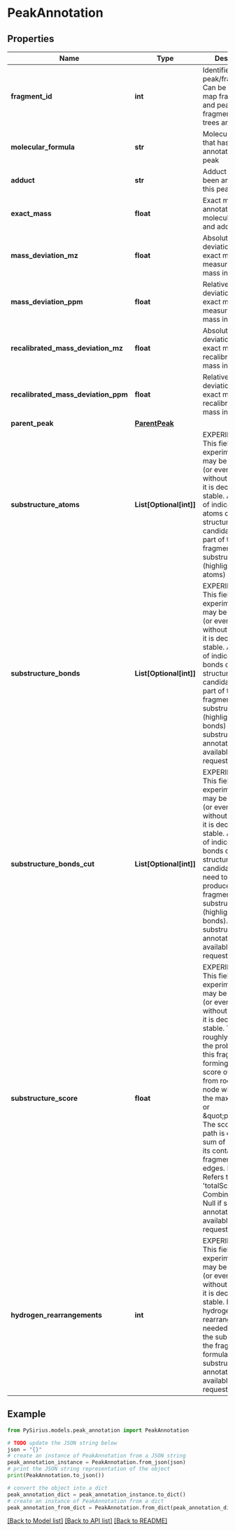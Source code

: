 # PeakAnnotation


## Properties

Name | Type | Description | Notes
------------ | ------------- | ------------- | -------------
**fragment_id** | **int** | Identifier of the peak/fragment. Can be used to map fragments and peaks  among fragmentation trees and spectra. | 
**molecular_formula** | **str** | Molecular formula that has been annotated to this peak | [optional] 
**adduct** | **str** | Adduct that has been annotated to this peak | [optional] 
**exact_mass** | **float** | Exact mass of the annotated molecular formula and adduct | [optional] 
**mass_deviation_mz** | **float** | Absolute mass deviation of the exact mass to the measured peak mass in mDa | [optional] 
**mass_deviation_ppm** | **float** | Relative mass deviation of the exact mass to the measured peak mass in ppm | [optional] 
**recalibrated_mass_deviation_mz** | **float** | Absolute mass deviation of the exact mass to the recalibrated peak mass in mDa | [optional] 
**recalibrated_mass_deviation_ppm** | **float** | Relative mass deviation of the exact mass to the recalibrated peak mass in ppm | [optional] 
**parent_peak** | [**ParentPeak**](ParentPeak.md) |  | [optional] 
**substructure_atoms** | **List[Optional[int]]** | EXPERIMENTAL: This field is experimental and may be changed (or even removed) without notice until it is declared stable.   Array/List of indices of the atoms of the structure candidate that are part of this fragments substructure  (highlighted atoms) | [optional] 
**substructure_bonds** | **List[Optional[int]]** | EXPERIMENTAL: This field is experimental and may be changed (or even removed) without notice until it is declared stable.   Array/List of indices of the bonds of the structure candidate that are part of this fragments substructure  (highlighted bonds)   Null if substructure annotation not available or not requested. | [optional] 
**substructure_bonds_cut** | **List[Optional[int]]** | EXPERIMENTAL: This field is experimental and may be changed (or even removed) without notice until it is declared stable.   Array/List of indices of the bonds of the structure candidate that need to be cut to produce this fragments  substructure (highlighted cutted bonds).   Null if substructure annotation not available or not requested. | [optional] 
**substructure_score** | **float** | EXPERIMENTAL: This field is experimental and may be changed (or even removed) without notice until it is declared stable.   This score roughly reflects the probability of this fragment forming.   This is the score of the path from root to this node which has the maximal score or \&quot;profit\&quot;.  The score of a path is equal to the sum of scores of its contained fragments and edges.  Note: Refers to &#39;totalScore&#39; in CombinatorialNode   Null if substructure annotation not available or not requested. | [optional] 
**hydrogen_rearrangements** | **int** | EXPERIMENTAL: This field is experimental and may be changed (or even removed) without notice until it is declared stable.   Number of hydrogens rearrangements needed to match the substructure to the fragment formula.   Null if substructure annotation not available or not requested. | [optional] 

## Example

```python
from PySirius.models.peak_annotation import PeakAnnotation

# TODO update the JSON string below
json = "{}"
# create an instance of PeakAnnotation from a JSON string
peak_annotation_instance = PeakAnnotation.from_json(json)
# print the JSON string representation of the object
print(PeakAnnotation.to_json())

# convert the object into a dict
peak_annotation_dict = peak_annotation_instance.to_dict()
# create an instance of PeakAnnotation from a dict
peak_annotation_from_dict = PeakAnnotation.from_dict(peak_annotation_dict)
```
[[Back to Model list]](../README.md#documentation-for-models) [[Back to API list]](../README.md#documentation-for-api-endpoints) [[Back to README]](../README.md)


